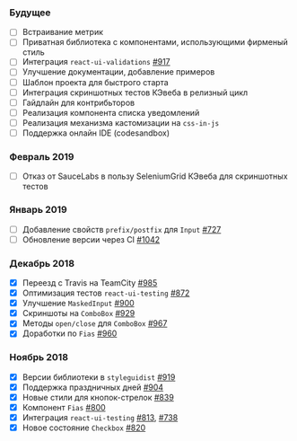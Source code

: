 ### Будущее

- [ ] Встраивание метрик
- [ ] Приватная библиотека с компонентами, использующими фирменый стиль
- [ ] Интеграция `react-ui-validations` [#917](https://github.com/skbkontur/retail-ui/issues/917)
- [ ] Улучшение документации, добавление примеров
- [ ] Шаблон проекта для быстрого старта
- [ ] Интеграция скриншотных тестов КЭвеба в релизный цикл
- [ ] Гайдлайн для контрибьторов
- [ ] Реализация компонента списка уведомлений
- [ ] Реализация механизма кастомизации на `css-in-js`
- [ ] Поддержка онлайн IDE (codesandbox)

### Февраль 2019

- [ ] Отказ от SauceLabs в пользу SeleniumGrid КЭвеба для скриншотных тестов

### Январь 2019

- [ ] Добавление свойств `prefix/postfix` для `Input` [#727](https://github.com/skbkontur/retail-ui/issues/727)
- [ ] Обновление версии через CI [#1042](https://github.com/skbkontur/retail-ui/issues/1042)

### Декабрь 2018

- [x] Переезд с Travis на TeamCity [#985](https://github.com/skbkontur/retail-ui/issues/985)
- [x] Оптимизация тестов `react-ui-testing` [#872](https://github.com/skbkontur/retail-ui/issues/872)
- [x] Улучшение `MaskedInput` [#900](https://github.com/skbkontur/retail-ui/pull/900)
- [x] Скриншоты на `ComboBox` [#929](https://github.com/skbkontur/retail-ui/pull/929)
- [x] Методы `open/close` для `ComboBox` [#967](https://github.com/skbkontur/retail-ui/pull/967)
- [x] Доработки по `Fias` [#960](https://github.com/skbkontur/retail-ui/pull/960)

### Ноябрь 2018

- [x] Версии библиотеки в `styleguidist` [#919](https://github.com/skbkontur/retail-ui/pull/919)
- [x] Поддержка праздничных дней [#904](https://github.com/skbkontur/retail-ui/pull/904)
- [x] Новые стили для кнопок-стрелок [#839](https://github.com/skbkontur/retail-ui/pull/839)
- [x] Компонент `Fias` [#800](https://github.com/skbkontur/retail-ui/pull/800)
- [x] Интеграция `react-ui-testing` [#813](https://github.com/skbkontur/retail-ui/pull/813), [#738](https://github.com/skbkontur/retail-ui/pull/738)
- [x] Новое состояние `Checkbox` [#820](https://github.com/skbkontur/retail-ui/pull/820)
